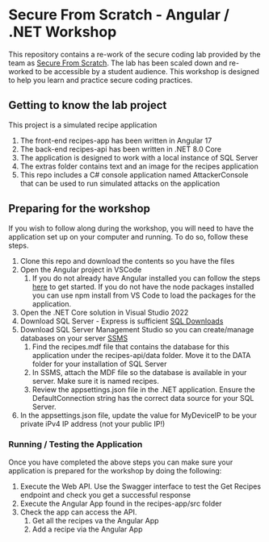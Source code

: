 # Secure From Scratch - Angular / .NET Workshop
This repository contains a re-work of the secure coding lab provided by the team as [Secure From Scratch](https://github.com/SecureFromScratch/Workshops). The lab has been scaled down and re-worked to be accessible by a student audience. This workshop is designed to help you learn and practice secure coding practices.

## Getting to know the lab project
This project is a simulated recipe application
1. The front-end recipes-app has been written in Angular 17
2. The back-end recipes-api has been written in .NET 8.0 Core
3. The application is designed to work with a local instance of SQL Server
4. The extras folder contains text and an image for the recipes application
5. This repo includes a C# console application named AttackerConsole that can be used to run simulated attacks on the application

## Preparing for the workshop
If you wish to follow along during the workshop, you will need to have the application set up on your computer and running. To do so, follow these steps.
1. Clone this repo and download the contents so you have the files
2. Open the Angular project in VSCode
     1. If you do not already have Angular installed you can follow the steps [here](https://code.visualstudio.com/docs/nodejs/angular-tutorial) to get started. If you do not have the node packages installed you can use npm install from VS Code to load the packages for the application.
3. Open the .NET Core solution in Visual Studio 2022
4. Download SQL Server  - Express is sufficient [SQL Downloads](https://www.microsoft.com/en-us/sql-server/sql-server-downloads)
5. Download SQL Server Management Studio so you can create/manage databases on your server [SSMS](https://learn.microsoft.com/en-us/ssms/download-sql-server-management-studio-ssms)
     1. Find the recipes.mdf file that contains the database for this application under the recipes-api/data folder. Move it to the DATA folder for your installation of SQL Server
     2. In SSMS, attach the MDF file so the database is available in your server. Make sure it is named recipes.
     3. Review the appsettings.json file in the .NET application. Ensure the DefaultConnection string has the correct data source for your SQL Server. 
6. In the appsettings.json file, update the value for MyDeviceIP to be your private iPv4 IP address (not your public IP!)

### Running / Testing the Application
Once you have completed the above steps you can make sure your application is prepared for the workshop by doing the following:
1. Execute the Web API. Use the Swagger interface to test the Get Recipes endpoint and check you get a successful response
2. Execute the Angular App found in the recipes-app/src folder
3. Check the app can access the API.
     1. Get all the recipes va the Angular App
     2. Add a recipe via the Angular App
